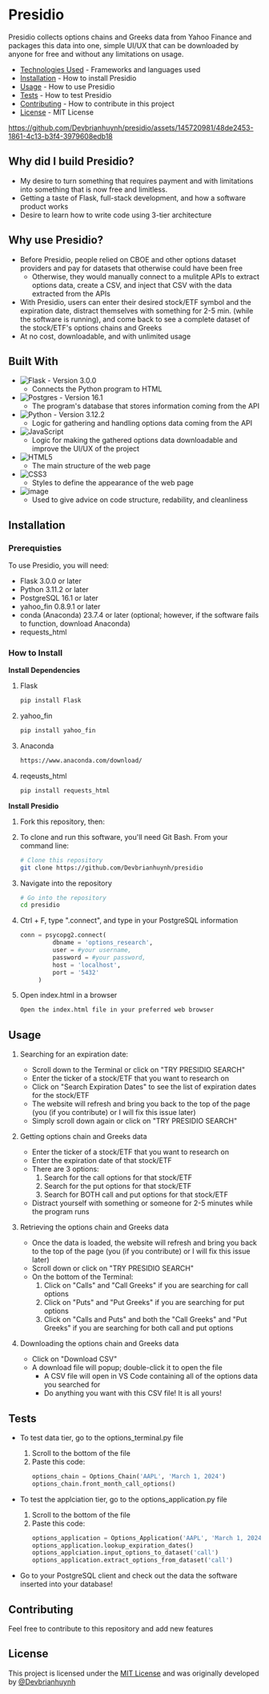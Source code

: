 # Presidio
Presidio collects options chains and Greeks data from Yahoo Finance and packages this data into one, simple UI/UX that can be downloaded by anyone for free and without any limitations on usage.  
- [Technologies Used](#technologies) - Frameworks and languages used
- [Installation](#installation) - How to install Presidio
- [Usage](#usage) - How to use Presidio
- [Tests](#tests) - How to test Presidio
- [Contributing](#contributing) - How to contribute in this project
- [License](#license) - MIT License  

https://github.com/Devbrianhuynh/presidio/assets/145720981/48de2453-1861-4c13-b3f4-3979608edb18

## Why did I build Presidio?
- My desire to turn something that requires payment and with limitations into something that is now free and limitless.
- Getting a taste of Flask, full-stack development, and how a software product works
- Desire to learn how to write code using 3-tier architecture 

## Why use Presidio?
- Before Presidio, people relied on CBOE and other options dataset providers and pay for datasets that otherwise could have been free
  - Otherwise, they would manually connect to a mulitple APIs to extract options data, create a CSV, and inject that CSV with the data extracted from the APIs
- With Presidio, users can enter their desired stock/ETF symbol and the expiration date, distract themselves with something for 2-5 min. (while the software is running), and come back to see a complete dataset of the stock/ETF's options chains and Greeks
- At no cost, downloadable, and with unlimited usage

<a name='technologies'></a>
## Built With
- ![Flask](https://img.shields.io/badge/flask-%23000.svg?style=for-the-badge&logo=flask&logoColor=white) - Version 3.0.0
  - Connects the Python program to HTML
- ![Postgres](https://img.shields.io/badge/postgres-%23316192.svg?style=for-the-badge&logo=postgresql&logoColor=white) - Version 16.1
  - The program's database that stores information coming from the API
- ![Python](https://img.shields.io/badge/python-3670A0?style=for-the-badge&logo=python&logoColor=ffdd54) - Version 3.12.2
  - Logic for gathering and handling options data coming from the API
- ![JavaScript](https://img.shields.io/badge/javascript-%23323330.svg?style=for-the-badge&logo=javascript&logoColor=%23F7DF1E)
  - Logic for making the gathered options data downloadable and improve the UI/UX of the project
- ![HTML5](https://img.shields.io/badge/html5-%23E34F26.svg?style=for-the-badge&logo=html5&logoColor=white)
  - The main structure of the web page
- ![CSS3](https://img.shields.io/badge/css3-%231572B6.svg?style=for-the-badge&logo=css3&logoColor=white)
  - Styles to define the appearance of the web page
- ![image](https://github.com/Devbrianhuynh/presidio/assets/145720981/bd7d812e-af24-4014-990a-950ee9c296ba)
  - Used to give advice on code structure, redability, and cleanliness

<a name='installation'></a>
## Installation
### Prerequisties  
To use Presidio, you will need:
- Flask 3.0.0 or later
- Python 3.11.2 or later
- PostgreSQL 16.1 or later
- yahoo_fin 0.8.9.1 or later
- conda (Anaconda) 23.7.4 or later (optional; however, if the software fails to function, download Anaconda)
- requests_html
  
### How to Install  
**Install Dependencies**  

1.  Flask
      ```bash
      pip install Flask
      ```
2. yahoo_fin
      ```bash
      pip install yahoo_fin
      ```
3. Anaconda
    ```txt
    https://www.anaconda.com/download/
    ```
5. reqeusts_html
    ```bash
    pip install requests_html
    ```

**Install Presidio**  

1. Fork this repository, then:

2. To clone and run this software, you'll need Git Bash. From your command line:
    ```bash
    # Clone this repository
    git clone https://github.com/Devbrianhuynh/presidio
    ```
3. Navigate into the repository
    ```bash
    # Go into the repository
    cd presidio
    ```
4. Ctrl + F, type ".connect", and type in your PostgreSQL information
   ```python
   conn = psycopg2.connect(
            dbname = 'options_research',
            user = #your username,
            password = #your password,
            host = 'localhost',
            port = '5432'
        )
   ```
5. Open index.html in a browser
    ```txt
    Open the index.html file in your preferred web browser
    ```

<a name='usage'></a>
## Usage
1. Searching for an expiration date:
    - Scroll down to the Terminal or click on "TRY PRESIDIO SEARCH"
    - Enter the ticker of a stock/ETF that you want to research on
    - Click on "Search Expiration Dates" to see the list of expiration dates for the stock/ETF
    - The website will refresh and bring you back to the top of the page (you (if you contribute) or I will fix this issue later)
    - Simply scroll down again or click on "TRY PRESIDIO SEARCH"
      
2. Getting options chain and Greeks data
    - Enter the ticker of a stock/ETF that you want to research on
    - Enter the expiration date of that stock/ETF
    - There are 3 options:
        1. Search for the call options for that stock/ETF
        2. Search for the put options for that stock/ETF
        3. Search for BOTH call and put options for that stock/ETF
    - Distract yourself with something or someone for 2-5 minutes while the program runs
  
3. Retrieving the options chain and Greeks data
   - Once the data is loaded, the website will refresh and bring you back to the top of the page (you (if you contribute) or I will fix this issue later)
   - Scroll down or click on "TRY PRESIDIO SEARCH"
   - On the bottom of the Terminal:
        1. Click on "Calls" and "Call Greeks" if you are searching for call options
        2. Click on "Puts" and "Put Greeks" if you are searching for put options
        3. Click on "Calls and Puts" and both the "Call Greeks" and "Put Greeks" if you are searching for both call and put options
           
4. Downloading the options chain and Greeks data
   - Click on "Download CSV"
   - A download file will popup; double-click it to open the file
       - A CSV file will open in VS Code containing all of the options data you searched for
       - Do anything you want with this CSV file! It is all yours!

<a name='tests'></a>
## Tests
- To test data tier, go to the options_terminal.py file  
  1. Scroll to the bottom of the file
  2. Paste this code:
      ```python
      options_chain = Options_Chain('AAPL', 'March 1, 2024')
      options_chain.front_month_call_options() 
      ```

- To test the applciation tier, go to the options_application.py file
  1. Scroll to the bottom of the file
  2. Paste this code:
      ```python
      options_application = Options_Application('AAPL', 'March 1, 2024')
      options_application.lookup_expiration_dates()
      options_applciation.input_options_to_dataset('call')
      options_application.extract_options_from_dataset('call')
      ```
      
- Go to your PostgreSQL client and check out the data the software inserted into your database!

<a name='contributing'></a>
## Contributing
Feel free to contribute to this repository and add new features

<a name='license'></a>
## License
This project is licensed under the <a href='https://opensource.org/license/MIT'>MIT License</a> and was originally developed by <a href='https://github.com/Devbrianhuynh'>@Devbrianhuynh</a>



























